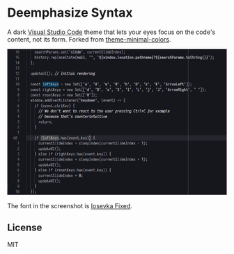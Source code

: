 # Deemphasize Syntax

A dark [Visual Studio Code](http://code.visualstudio.com) theme that lets your eyes focus on the code's content, not its form. Forked from [theme-minimal-colors](https://github.com/andradei/theme-minimal-colors).

![Screenshot](https://github.com/firoxer/deemphasize-syntax-vscode/blob/master/screenshot.png)

The font in the screenshot is [Iosevka Fixed](https://github.com/be5invis/Iosevka).

## License

MIT